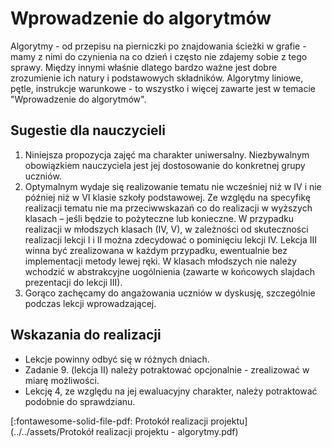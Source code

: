 # Wprowadzenie do algorytmów

Algorytmy - od przepisu na pierniczki po znajdowania ścieżki w grafie - mamy z nimi do czynienia na co dzień i często nie zdajemy sobie z tego sprawy. Między innymi właśnie dlatego bardzo ważne jest dobre zrozumienie ich natury i podstawowych składników. Algorytmy liniowe, pętle, instrukcje warunkowe - to wszystko i więcej zawarte jest w temacie "Wprowadzenie do algorytmów".

## Sugestie dla nauczycieli

1. Niniejsza propozycja zajęć ma charakter uniwersalny. Niezbywalnym obowiązkiem nauczyciela jest jej dostosowanie  do konkretnej grupy uczniów.
2. Optymalnym wydaje się realizowanie tematu nie wcześniej niż w IV i nie później niż w VI klasie szkoły podstawowej. Ze względu na specyfikę realizacji tematu nie ma przeciwwskazań co do realizacji w wyższych klasach  – jeśli będzie to pożyteczne lub konieczne. W przypadku realizacji w młodszych klasach (IV, V), w zależności od skuteczności realizacji lekcji I i II można zdecydować o pominięciu lekcji IV. Lekcja III winna być zrealizowana w każdym przypadku, ewentualnie bez implementacji metody lewej ręki. W klasach młodszych nie należy wchodzić w abstrakcyjne uogólnienia (zawarte w końcowych slajdach prezentacji do lekcji III). 
3. Gorąco zachęcamy do angażowania uczniów w dyskusję, szczególnie podczas lekcji wprowadzającej.

## Wskazania do realizacji

* Lekcje powinny odbyć się w różnych dniach.
* Zadanie 9. (lekcja II) należy potraktować opcjonalnie - zrealizować w miarę możliwości.
* Lekcję 4, ze względu na jej ewaluacyjny charakter, należy potraktować podobnie do sprawdzianu.

[:fontawesome-solid-file-pdf: Protokół realizacji projektu](../../assets/Protokół realizacji projektu - algorytmy.pdf)
